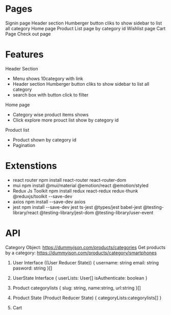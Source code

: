 # Pages

Signin page
Header section Humberger button cliks to show sidebar to list all category
Home page
Product List page by category id
Wishlist page
Cart Page
Check out page

# Features

Header Section

- Menu shows 10category with link
- Header section Humberger button cliks to show sidebar to list all category
- search box with button click to filter

Home page

- Category wise product items shows
- Click explore more prouct list show by category id

Product list

- Product shown by category id
- Pagination

# Extenstions

- react router
  npm install react-router react-router-dom
- mui
  npm install @mui/material @emotion/react @emotion/styled
- Redux Js Toolkit
  npm install redux react-redux redux-thunk @reduxjs/toolkit --save-dev
- axios
  npm install --save-dev axios
- jest
  npm install --save-dev jest ts-jest @types/jest babel-jest @testing-library/react @testing-library/jest-dom @testing-library/user-event

# API

Category Object: https://dummyjson.com/products/categories
Get products by a category: https://dummyjson.com/products/category/smartphones

1. User Interface ((User Reducer State))
   {
   username: string
   email: string
   pasword: string
   }[]

2. UserState Interface
   {
   userLists: User[]
   isAuthenticate: boolean
   }

3. Product categorylists
   {
   slug: string,
   name:string,
   url:string
   }[]

4. Product State (Product Reducer State)
   {
   categoryLists:categorylists[]
   }
5. Cart
